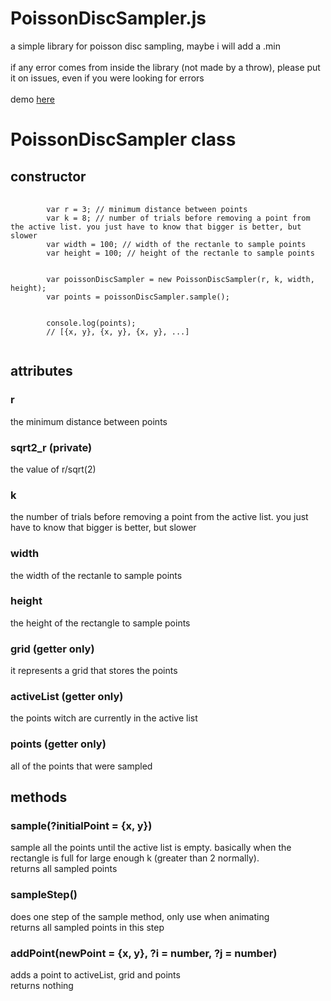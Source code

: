 # PoissonDiscSampler.js
a simple library for poisson disc sampling, maybe i will add a .min
<br><br>
if any error comes from inside the library (not made by a throw), please put it on issues, even if you were looking for errors
<br><br>
demo <a href = 'gdor-11.github.io/PoissonDiscSampler/demo.html'>here</a>

<h1>PoissonDiscSampler class</h1>
<h2>constructor</h2>
<pre>
    <code>
        var r = 3; // minimum distance between points
        var k = 8; // number of trials before removing a point from the active list. you just have to know that bigger is better, but slower
        var width = 100; // width of the rectanle to sample points
        var height = 100; // height of the rectanle to sample points
        <br>
        var poissonDiscSampler = new PoissonDiscSampler(r, k, width, height);
        var points = poissonDiscSampler.sample();
        <br>
        console.log(points);
        // [{x, y}, {x, y}, {x, y}, ...]
    </code>
</pre>
<h2>attributes</h2>
<h3>r</h3>
the minimum distance between points
<h3>sqrt2_r (private)</h3>
the value of r/sqrt(2)
<h3>k</h3>
the number of trials before removing a point from the active list. you just have to know that bigger is better, but slower
<h3>width</h3>
the width of the rectanle to sample points
<h3>height</h3>
the height of the rectangle to sample points
<h3>grid (getter only)</h3>
it represents a grid that stores the points
<h3>activeList (getter only)</h3>
the points witch are currently in the active list
<h3>points (getter only)</h3>
all of the points that were sampled
<h2>methods</h2>
<h3>sample(?initialPoint = {x, y})</h3>
sample all the points until the active list is empty. basically when the rectangle is full for large enough k (greater than 2 normally).
<br>
returns all sampled points
<h3>sampleStep()</h3>
does one step of the sample method, only use when animating
<br>
returns all sampled points in this step
<h3>addPoint(newPoint = {x, y}, ?i = number, ?j = number)</h3>
adds a point to activeList, grid and points
<br>
returns nothing
